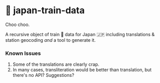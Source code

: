 # 🚉 japan-train-data

Choo choo.

A recursive object of train 🚂  data for Japan 🇯🇵 including translations & station geocoding _and_ a tool to generate it.


### Known Issues

1. Some of the translations are clearly crap.
1. In many cases, transliteration would be better than translation, but there's no API? Suggestions?
